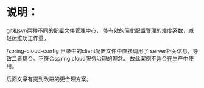 # 说明：
git和svn两种不同的配置文件管理中心，
能有效的简化配置管理的难度系数，减轻运维功工作量。

/spring-cloud-config 目录中的client配置文件中直接调用了
server相关信息，导致二者耦合。不符合spring cloud服务治理的理念。
故此案例不适合在生产中使用。  

后面文章有提到改进的更合理方案。





